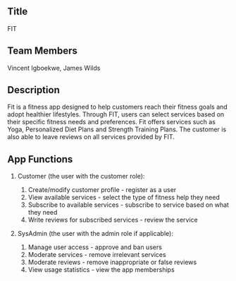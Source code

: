 ## Title
FIT

## Team Members
Vincent Igboekwe, James Wilds

## Description 
Fit is a fitness app designed to help customers reach their fitness goals and adopt healthier lifestyles. Through FIT, users can select services based on their specific fitness needs and preferences. Fit offers services such as Yoga, Personalized Diet Plans and Strength Training Plans. The customer is also able to leave reviews on all services provided by FIT. 

## App Functions
1. Customer (the user with the customer role):
    1. Create/modify customer profile - register as a user
    2. View available services - select the type of fitness help they need
    3. Subscribe to available services - subscribe to service based on what they need
    4. Write reviews for subscribed services - review the service 

2. SysAdmin (the user with the admin role if applicable):
    1. Manage user access - approve and ban users
    2. Moderate services - remove irrelevant services 
    3. Moderate reviews - remove inappropriate or false reviews
    4. View usage statistics -  view the app memberships 
